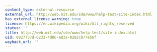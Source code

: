```yaml
---
content_type: external-resource
external_url: http://web.mit.edu/sde/www/help-test/site-index.html
has_external_license_warning: true
license: https://en.wikipedia.org/wiki/All_rights_reserved
status: ''
title: http://web.mit.edu/sde/www/help-test/site-index.html
uid: 0827737d-6233-4d86-ad3a-8282c077eb6f
wayback_url: ''
---
```


